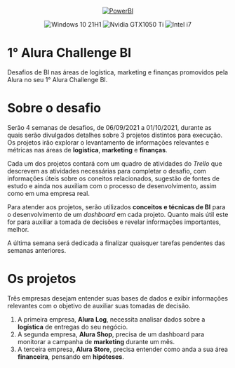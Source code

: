 <p style="text-align: center;">
  <a href="https://powerbi.microsoft.com/pt-br/downloads/" target="_blank">
    <img src="https://img.shields.io/badge/Power_BI-42-f2c811?logo=powerbi" alt="PowerBI">
  </a>
</p>

<p style="text-align: center;">
    <img src="https://img.shields.io/badge/Windows-0078D6?logo=windows&logoColor=white" alt="Windows 10 21H1">
    <img src="https://img.shields.io/badge/NVIDIA-GTX1050_TI-76B900?logo=nvidia&logoColor=white" alt="Nvidia GTX1050 Ti">
    <img src="https://img.shields.io/badge/Intel-Core_i7_7th-0071C5?logo=intel&logoColor=white" alt="Intel i7">
</p>

# 1° Alura Challenge BI
Desafios de BI nas áreas de logística, marketing e finanças promovidos pela Alura no seu 1° Alura Challenge BI.

# Sobre o desafio
Serão 4 semanas de desafios, de 06/09/2021 a 01/10/2021, durante as quais serão divulgados detalhes sobre 3 projetos distintos para execução. Os projetos irão explorar o levantamento de informações relevantes e métricas nas áreas de **logística**, **marketing** e **finanças**.

Cada um dos projetos contará com um quadro de atividades do *Trello* que descrevem as atividades necessárias para completar o desafio, com informações úteis sobre os coneitos relacionados, sugestão de fontes de estudo e ainda nos auxiliam com o processo de desenvolvimento, assim como em uma empresa real.

Para atender aos projetos, serão utilizados **conceitos e técnicas de BI** para o desenvolvimento de um *dashboard* em cada projeto. Quanto mais útil este for para auxiliar a tomada de decisões e revelar informações importantes, melhor.

A última semana será dedicada a finalizar quaisquer tarefas pendentes das semanas anteriores.

# Os projetos

Três empresas desejam entender suas bases de dados e exibir informações relevantes com o objetivo de auxiliar suas tomadas de decisão.

1. A primeira empresa, **Alura Log**, necessita analisar dados sobre a **logística** de entregas do seu negócio.
2. A segunda empresa, **Alura Shop**, precisa de um dashboard para monitorar a campanha de **marketing** durante um mês.
3. A terceira empresa, **Alura Store**, precisa entender como anda a sua área **financeira**, pensando em **hipóteses**.
